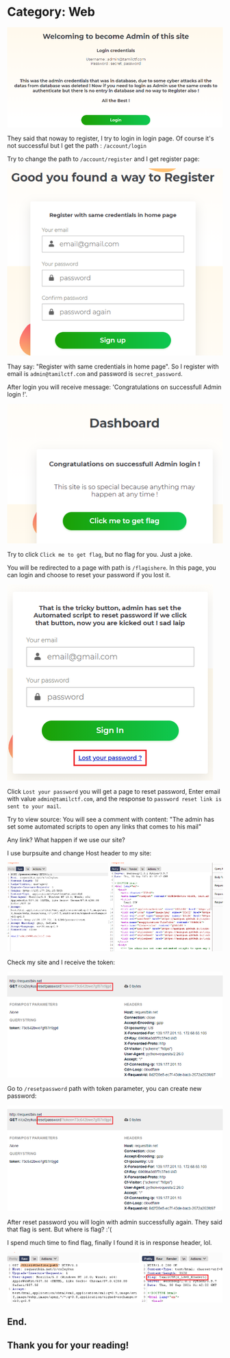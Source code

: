 # Category: Web 

![](img1.png)

They said that noway to register, I try to login in login page. Of course it's not successful but I get the path : `/account/login`

Try to change the path to `/account/register` and I get register page:

![](img2.png)

Thay say: "Register with same credentials in home page". So I register with email is `admin@tamilctf.com` and password is `secret_password`.

After login you will receive message: 'Congratulations on successfull Admin login !'.

![](img3.png)

Try to click `Click me to get flag`, but no flag for you. Just a joke.

You will be redirected to a page with path is `/flagishere`. In this page, you can login and choose to reset your password if you lost it. 

![](img4.png)

Click `Lost your password` you will get a page to reset password, Enter email with value `admin@tamilctf.com`, and the response to `password reset link is sent to your mail`.

Try to view source: You will see a comment with content: "The admin has set some automated scripts to open any links that comes to his mail"

Any link? What happen if we use our site?

I use burpsuite and change Host header to my site:

![](img6.png)

Check my site and I receive the token:

![](img7.png)

Go to `/resetpassword` path with token parameter, you can create new password:

![](img7.png)

After reset password you will login with admin successfully again. They said that flag is sent. But where is flag? :'(

I spend much time to find flag, finally I found it is in response header, lol.

![](img8.png)

## End.
## Thank you for your reading!


